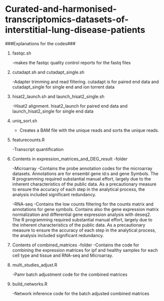 # Curated-and-harmonised-transcriptomics-datasets-of-interstitial-lung-disease-patients

###Explanations for the codes###

1. fastqc.sh

	-makes the fastqc quality control reports for the fastq files

2. cutadapt.sh and cutadapt_single.sh

	-Adapter trimming and read filtering. cutadapt is for paired end data and cutadapt_single for single end and ion torrent data

3. hisat2_launch.sh and launch_hisat2_single.sh

	-Hisat2 alignment. hisat2_launch for paired end data and launch_hisat2_single for single end data

4. uniq_sort.sh

	- Creates a BAM file with the unique reads and sorts the unique reads. 

5. featurecounts.R

	-Transcript quantification

6. Contents in expression_matrices_and_DEG_result -folder
	
	-Microarray
		-Contains the probe annotation codes for the microarray datasets. Annotations are for ensembl gene id:s and gene Symbols. 
		The R programming required substantial manual effort, largely due to the inherent characteristics of the public data. As a precautionary 
		measure to ensure the accuracy of each step in the analytical process, the analysis included significant redundancy.

	-RNA-seq
		-Contains the low counts filtering for the counts matrix and annotations for gene symbols. Contains also the gene expression matrix normalization and
		differential gene expression analysis with deseq2. The R programming required substantial manual effort, largely due to the inherent characteristics 
		of the public data. As a precautionary  measure to ensure the accuracy of each step in the analytical process, the analysis included significant redundancy.

7. Contents of combined_matrices -folder
	-Contains the code for combining the expression matrices for ipf and healthy samples for each cell type and tissue and RNA-seq and Microarray.

8. multi_studies_adjust.R
   
	-Pamr batch adjustment code for the combined matrices

10. build_networks.R
    
    -Network inference code for the batch adjusted combined matrices
